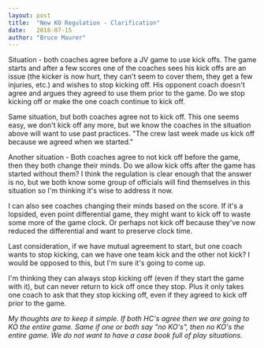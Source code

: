 ```yaml
---
layout: post
title:  "New KO Regulation - Clarification"
date:   2018-07-15
author: "Bruce Maurer"
---
```


Situation - both coaches agree before a JV game to use kick offs. The game
starts and after a few scores one of the coaches sees his kick offs are an issue
(the kicker is now hurt, they can't seem to cover them, they get a few injuries,
etc.) and wishes to stop kicking off. His opponent coach doesn't agree and
argues they agreed to use them prior to the game. Do we stop kicking off or make
the one coach continue to kick off.

Same situation, but both coaches agree not to kick off. This one seems easy, we
don't kick off any more, but we know the coaches in the situation above will
want to use past practices. "The crew last week made us kick off because we
agreed when we started."

Another situation - Both coaches agree to not kick off before the game, then they both change their
minds. Do we allow kick offs after the game has started without them? I think
the regulation is clear enough that the answer is no, but we both know some
group of officials will find themselves in this situation so I'm thinking it's
wise to address it now.

I can also see coaches changing their minds based on the score. If it's a
lopsided, even point differential game, they might want to kick off to waste
some more of the game clock. Or perhaps not kick off because they've now reduced
the differential and want to preserve clock time.

Last consideration, if we have mutual agreement to start, but one coach wants to
stop kicking, can we have one team kick and the other not kick? I would be
opposed to this, but I'm sure it's going to come up.

I'm thinking they can always stop kicking off (even if they start the game with
it), but can never return to kick off once they stop. Plus it only takes one
coach to ask that they stop kicking off, even if they agreed to kick off prior
to the game.

*My thoughts are to keep it simple.  If both HC's agree then we are going to KO
the entire game.  Same if one or both say "no KO's", then no KO's the entire
game.  We do not want to have a case book full of play situations.*
